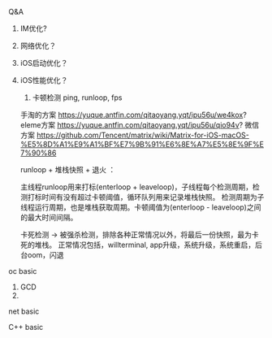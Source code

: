 Q&A
1. IM优化?
2. 网络优化？
3. iOS启动优化？
4. iOS性能优化？
   1. 卡顿检测
    ping, runloop, fps

    手淘的方案
    https://yuque.antfin.com/qitaoyang.yqt/ipu56u/we4kox?
    eleme方案
    https://yuque.antfin.com/qitaoyang.yqt/ipu56u/qio94v?
    微信方案
    https://github.com/Tencent/matrix/wiki/Matrix-for-iOS-macOS-%E5%8D%A1%E9%A1%BF%E7%9B%91%E6%8E%A7%E5%8E%9F%E7%90%86

    runloop + 堆栈快照 + 退火 ：
    
    主线程runloop用来打标(enterloop + leaveloop)，子线程每个检测周期，检测打标时间有没有超过卡顿阈值，循环队列用来记录堆栈快照。
    检测周期为子线程运行周期，也是堆栈获取周期。卡顿阈值为(enterloop - leaveloop)之间的最大时间间隔。

    卡死检测 -> 被强杀检测，排除各种正常情况以外，将最后一份快照，最为卡死的堆栈。
    正常情况包括，willterminal, app升级，系统升级，系统重启，后台oom，闪退






oc basic
1. GCD
2. 


net basic



C++ basic


